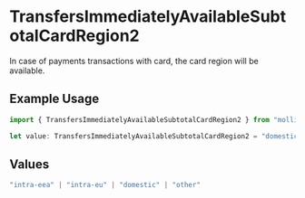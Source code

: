 # TransfersImmediatelyAvailableSubtotalCardRegion2

In case of payments transactions with card, the card region will be available.

## Example Usage

```typescript
import { TransfersImmediatelyAvailableSubtotalCardRegion2 } from "mollie-api-typescript/models/operations";

let value: TransfersImmediatelyAvailableSubtotalCardRegion2 = "domestic";
```

## Values

```typescript
"intra-eea" | "intra-eu" | "domestic" | "other"
```